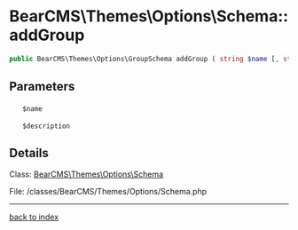 # BearCMS\Themes\Options\Schema::addGroup

```php
public BearCMS\Themes\Options\GroupSchema addGroup ( string $name [, string $description = '' ] )
```

## Parameters

&nbsp;&nbsp;&nbsp;&nbsp;&nbsp;&nbsp;`$name`

&nbsp;&nbsp;&nbsp;&nbsp;&nbsp;&nbsp;`$description`

## Details

Class: [BearCMS\Themes\Options\Schema](bearcms.themes.options.schema.class.md)

File: /classes/BearCMS/Themes/Options/Schema.php

---

[back to index](index.md)

